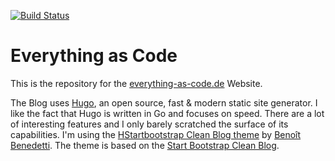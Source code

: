 [![Build Status](https://travis-ci.org/devulrix/everything-as-code.svg?branch=master)](https://travis-ci.org/devulrix/everything-as-code)

# Everything as Code

This is the repository for the [everything-as-code.de](http://everything-as-code.de) Website.

The Blog uses [Hugo](https://gohugo.io/), an open source, fast & modern static site generator. I like the fact that Hugo is written in Go and focuses on speed. There are a lot of interesting features and I only barely scratched the surface of its capabilities. I'm using the [HStartbootstrap Clean Blog theme](http://themes.gohugo.io/startbootstrap-clean-blog/) by [Benoît Benedetti](http://www.humboldtux.com/). The theme is based on the [Start Bootstrap Clean Blog](http://startbootstrap.com/template-overviews/clean-blog/).
